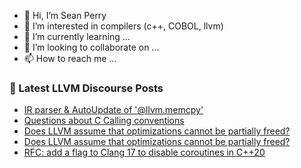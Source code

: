 - 👋 Hi, I’m Sean Perry
- 👀 I’m interested in compilers (c++, COBOL, llvm)
- 🌱 I’m currently learning ...
- 💞️ I’m looking to collaborate on ...
- 📫 How to reach me ...

<!---
s66perry/s66perry is a ✨ special ✨ repository because its `README.md` (this file) appears on your GitHub profile.
You can click the Preview link to take a look at your changes.
--->
### 📕 Latest LLVM Discourse Posts

<!-- DISCOURSE-LLVM:START -->
- [IR parser &amp; AutoUpdate of &#39;@llvm.memcpy&#39;](https://discourse.llvm.org/t/ir-parser-autoupdate-of-llvm-memcpy/72412#post_2)
- [Questions about C Calling conventions](https://discourse.llvm.org/t/questions-about-c-calling-conventions/72414#post_2)
- [Does LLVM assume that optimizations cannot be partially freed?](https://discourse.llvm.org/t/does-llvm-assume-that-optimizations-cannot-be-partially-freed/72416#post_2)
- [Does LLVM assume that optimizations cannot be partially freed?](https://discourse.llvm.org/t/does-llvm-assume-that-optimizations-cannot-be-partially-freed/72416#post_1)
- [RFC: add a flag to Clang 17 to disable coroutines in C++20](https://discourse.llvm.org/t/rfc-add-a-flag-to-clang-17-to-disable-coroutines-in-c-20/72388#post_11)
<!-- DISCOURSE-LLVM:END -->
